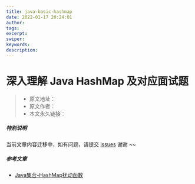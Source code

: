 ```yaml
---
title: java-basic-hashmap
date: 2022-01-17 20:24:01
author:
tags:
excerpt:
swiper:
keywords:
description:
---
```


# 深入理解 Java HashMap 及对应面试题

> * 原文地址：[]()
> * 原文作者：[]()
> * 本文永久链接：[]()

##### **特别说明**

当前文章内容迁移中，如有问题，请提交 [issues](https://github.com/Starrier/starrier.github.io/issues) 谢谢 ~~

##### 参考文章

- [Java集合-HashMap扰动函数](https://blog.csdn.net/weixin_33748818/article/details/91994025)

